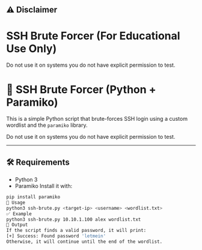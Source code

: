 ## ⚠️ Disclaimer

# SSH Brute Forcer (For Educational Use Only)

Do not use it on systems you do not have explicit permission to test.

# 🔐 SSH Brute Forcer (Python + Paramiko)

This is a simple Python script that brute-forces SSH login using a custom wordlist and the `paramiko` library.
  
Do not use it on systems you do not have explicit permission to test.

---

## 🛠️ Requirements

- Python 3
- Paramiko 
  Install it with:

```bash
pip install paramiko
🚀 Usage
python3 ssh-brute.py <target-ip> <username> <wordlist.txt>
✅ Example
python3 ssh-brute.py 10.10.1.100 alex wordlist.txt
📁 Output
If the script finds a valid password, it will print:
[+] Success: Found password 'letmein'
Otherwise, it will continue until the end of the wordlist.
